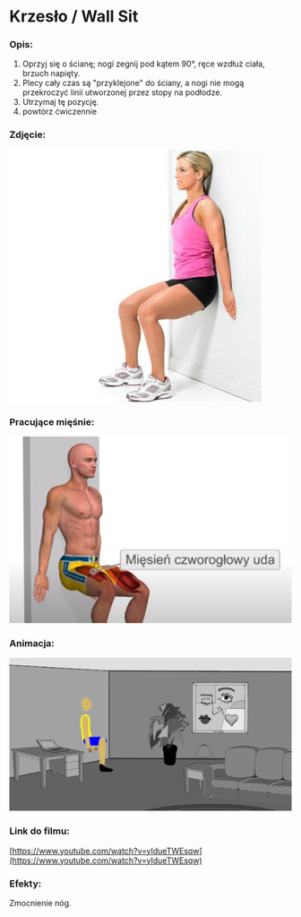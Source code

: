 # Krzesło / Wall Sit

### Opis:
1. Oprzyj się o ścianę; nogi zegnij pod kątem 90°, ręce wzdłuż ciała, brzuch napięty. 
2. Plecy cały czas są "przyklejone" do ściany, a nogi nie mogą przekroczyć linii utworzonej przez stopy na podłodze. 
3. Utrzymaj tę pozycję. 
4. powtórz ćwiczennie

### Zdjęcie:
![](exercise/krzeslo/krzeslo.jpg)

### Pracujące mięśnie:
![](exercise/krzeslo/krzesloo.png)

### Animacja:
![](exercise/krzeslo/krzeslo.gif)

### Link do filmu:
[https://www.youtube.com/watch?v=yIdueTWEsqw](https://www.youtube.com/watch?v=yIdueTWEsqw)

### Efekty:
Zmocnienie nóg.
